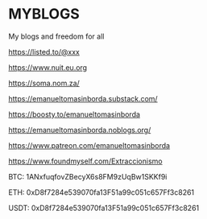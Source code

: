 # MYBLOGS
My blogs and freedom for all


https://listed.to/@xxx

https://www.nuit.eu.org

https://soma.nom.za/

https://emanueltomasinborda.substack.com/

https://boosty.to/emanueltomasinborda

https://emanueltomasinborda.noblogs.org/

https://www.patreon.com/emanueltomasinborda

https://www.foundmyself.com/Extraccionismo


BTC: 1ANxfuqfovZBecyX6s8FM9zUqBw1SKKf9i

ETH: 0xD8f7284e539070fa13F51a99c051c657Ff3c8261

USDT: 0xD8f7284e539070fa13F51a99c051c657Ff3c8261

